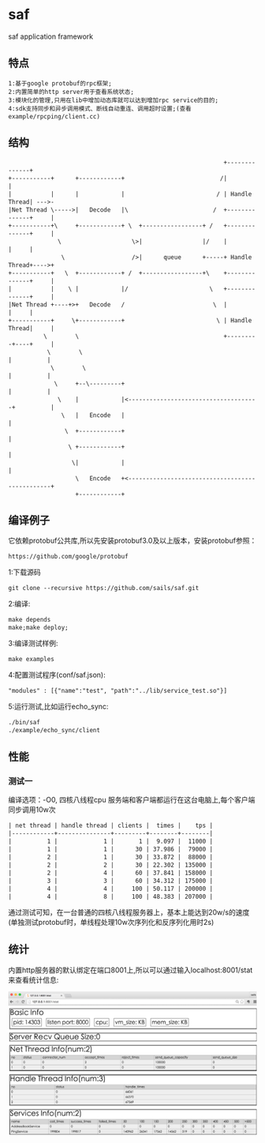 saf
===

saf application framework

## 特点 ##

    1:基于google protobuf的rpc框架;
    2:内置简单的http server用于查看系统状态;
    3:模块化的管理,只用在lib中增加动态库就可以达到增加rpc service的目的;
    4:sdk支持同步和异步调用模式、断线自动重连、调用超时设置;(查看example/rpcping/client.cc)



## 结构 ##

                                                                 +--------------+
    +-----------+      +------------+                           /|              |
    |           |      |            |                          / | Handle Thread| --->-
    |Net Thread \----->|   Decode   |\                        /  +--------------+     |
    +-----------+\     +------------+ \  +-----------------+ /   +--------------+     |
                  \                    \>|                 |/    |              |     |
                   \                   />|      queue      +-----+ Handle Thread+---->+
    +-----------+   \  +------------+ /  +-----------------+\    +--------------+     |
    |           |    \ |            |/                       \   +--------------+     |
    |Net Thread +----+>+   Decode   /                         \  |              |     |
    +-----------+     \+------------+                          \ | Handle Thread|     |
              \        \                                         +---------+----+     |
               \        \                                                  |          |
                \        \                                                 |          |
                 \     +--\---------+                                      |          |
                  \    |            |<-------------------------------------+          |
                   \   |   Encode   |                                                 |
                    \  +------------+                                                 |
                     \ +------------+                                                 |
                      \|            |                                                 |
                       \   Encode   +<------------------------------------------------+
                       +------------+



## 编译例子 ##

它依赖protobuf公共库,所以先安装protobuf3.0及以上版本，安装protobuf参照：

    https://github.com/google/protobuf

1:下载源码

    git clone --recursive https://github.com/sails/saf.git

2:编译:

    make depends
    make;make deploy;

3:编译测试样例:

    make examples

4:配置测试程序(conf/saf.json):

    "modules" : [{"name":"test", "path":"../lib/service_test.so"}]

5:运行测试,比如运行echo_sync:

    ./bin/saf
    ./example/echo_sync/client


## 性能 ##

### 测试一 ###

编译选项：-O0, 四核八线程cpu
服务端和客户端都运行在这台电脑上,每个客户端同步调用10w次

    | net thread | handle thread | clients |  times |    tps |
    |------------+---------------+---------+--------+--------|
    |          1 |             1 |       1 |  9.097 |  11000 |
    |          1 |             1 |      30 | 37.986 |  79000 |
    |          2 |             1 |      30 | 33.872 |  88000 |
    |          2 |             2 |      30 | 22.302 | 135000 |
    |          2 |             4 |      60 | 37.841 | 158000 |
    |          3 |             3 |      60 | 34.312 | 175000 |
    |          4 |             4 |     100 | 50.117 | 200000 |
    |          4 |             8 |     100 | 48.383 | 207000 |



通过测试可知，在一台普通的四核八线程服务器上，基本上能达到20w/s的速度
(单独测试protobuf时，单线程处理10w次序列化和反序列化用时2s)

## 统计 ##
内置http服务器的默认绑定在端口8001上,所以可以通过输入localhost:8001/stat来查看统计信息:

![stat](./static/Screenshot/stat.png)
